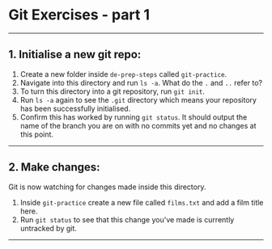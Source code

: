 # Git Exercises - part 1

---

## 1. Initialise a new git repo:

1. Create a new folder inside `de-prep-steps` called `git-practice`.
2. Navigate into this directory and run `ls -a`. What do the `.` and `..` refer to?
3. To turn this directory into a git repository, run `git init`.
4. Run `ls -a` again to see the `.git` directory which means your repository has been successfully initialised.
5. Confirm this has worked by running `git status`. It should output the name of the branch you are on with no commits yet and no changes at this point.

---

## 2. Make changes:

Git is now watching for changes made inside this directory.

1. Inside `git-practice` create a new file called `films.txt` and add a film title here.
2. Run `git status` to see that this change you've made is currently untracked by git.

---

